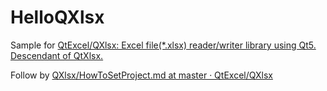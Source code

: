 # HelloQXlsx

Sample for [QtExcel/QXlsx: Excel file(*.xlsx) reader/writer library using Qt5. Descendant of QtXlsx.](https://github.com/QtExcel/QXlsx)

Follow by [QXlsx/HowToSetProject.md at master · QtExcel/QXlsx](https://github.com/QtExcel/QXlsx/blob/master/HowToSetProject.md)